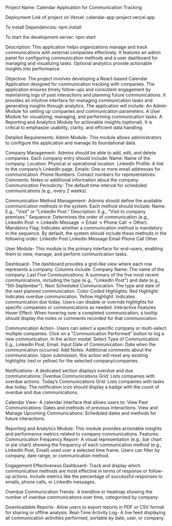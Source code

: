 Project Name: Calendar Application for Communication Tracking

Deployment Link of project on Vercel: calendar-app-project.vercel.app

To install Dependencies: npm install

To start the development server: npm start

Description: This application helps organizations manage and track communications with external companies effectively. It features an admin panel for configuring communication methods and a user dashboard for managing and visualizing tasks. Optional analytics provide actionable insights into performance.

Objective: The project involves developing a React-based Calendar Application designed for communication tracking with companies. The application ensures timely follow-ups and consistent engagement by maintaining logs of past interactions and planning future communications. It provides an intuitive interface for managing communication tasks and generating insights through analytics. The application will include: An Admin Module for setting up companies and communication parameters. A User Module for visualizing, managing, and performing communication tasks. A Reporting and Analytics Module for actionable insights (optional). It is critical to emphasize usability, clarity, and efficient data handling.

Detailed Requirements: Admin Module- This module allows administrators to configure the application and manage its foundational data.

Company Management- Admins should be able to add, edit, and delete companies. Each company entry should include: Name: Name of the company. Location: Physical or operational location. LinkedIn Profile: A link to the company’s LinkedIn page. Emails: One or more email addresses for communication. Phone Numbers: Contact numbers for representatives. Comments: Notes or additional information about the company. Communication Periodicity: The default time interval for scheduled communications (e.g., every 2 weeks).

Communication Method Management- Admins should define the available communication methods in the system. Each method should include: Name: E.g., "Visit" or "LinkedIn Post." Description: E.g., "Visit to company premises." Sequence: Determines the order of communication (e.g., LinkedIn Post → LinkedIn Message → Email → Phone Call → Other). Mandatory Flag: Indicates whether a communication method is mandatory in the sequence. By default, the system should include these methods in the following order: LinkedIn Post LinkedIn Message Email Phone Call Other

User Module- This module is the primary interface for end-users, enabling them to view, manage, and perform communication tasks.

Dashboard- The dashboard provides a grid-like view where each row represents a company. Columns include: Company Name: The name of the company. Last Five Communications: A summary of the five most recent communications, including the type (e.g., "LinkedIn Post") and date (e.g., "5th September"). Next Scheduled Communication: The type and date of the next planned communication. Color-Coded Highlights: Red Highlight: Indicates overdue communication. Yellow Highlight: Indicates communication due today. Users can disable or override highlights for specific companies or communications as needed. Interactive Features Hover Effect: When hovering over a completed communication, a tooltip should display the notes or comments recorded for that communication.

Communication Action- Users can select a specific company or multi-select multiple companies. Click on a "Communication Performed" button to log a new communication. In the action modal: Select Type of Communication: E.g., LinkedIn Post, Email. Input Date of Communication: Date when the communication occurred. Add Notes: Additional comments about the communication. Upon submission, this action will reset any existing highlights (red or yellow) for the selected company/companies.

Notifications- A dedicated section displays overdue and due communications: Overdue Communications Grid: Lists companies with overdue actions. Today’s Communications Grid: Lists companies with tasks due today. The notification icon should display a badge with the count of overdue and due communications.

Calendar View- A calendar interface that allows users to: View Past Communications: Dates and methods of previous interactions. View and Manage Upcoming Communications: Scheduled dates and methods for future interactions.

Reporting and Analytics Module: This module provides actionable insights and performance metrics related to company communications. Features: Communication Frequency Report- A visual representation (e.g., bar chart or pie chart) showing the frequency of each communication method (e.g., LinkedIn Post, Email) used over a selected time frame. Users can filter by company, date range, or communication method.

Engagement Effectiveness Dashboard- Track and display which communication methods are most effective in terms of response or follow-up actions. Include metrics like the percentage of successful responses to emails, phone calls, or LinkedIn messages.

Overdue Communication Trends- A trendline or heatmap showing the number of overdue communications over time, categorized by company.

Downloadable Reports- Allow users to export reports in PDF or CSV format for sharing or offline analysis. Real-Time Activity Log- A live feed displaying all communication activities performed, sortable by date, user, or company.

